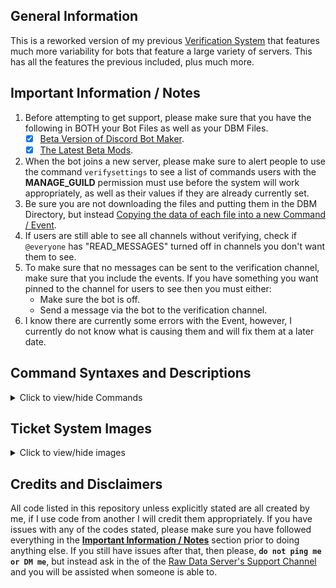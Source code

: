 ## General Information    
This is a reworked version of my previous [Verification System](https://github.com/zachdoug24/dbm-projects/tree/verify) that features much more variability for bots that feature a large variety of servers. This has all the features the previous included, plus much more. 

## Important Information / Notes    

1. Before attempting to get support, please make sure that you have the following in BOTH your Bot Files as well as your DBM Files.
    - [x] [Beta Version of Discord Bot Maker](https://dbotmaker.io/forums/threads/how-to-join-the-beta-version-for-newbies-and-more.63/).
    - [x] [The Latest Beta Mods](https://github.com/Discord-Bot-Maker-Mods/DBM-Mods/tree/beta).
2. When the bot joins a new server, please make sure to alert people to use the command `verifysettings` to see a list of commands users with the **MANAGE_GUILD** permission must use before the system will work appropriately, as well as their values if they are already currently set.    
3. Be sure you are not downloading the files and putting them in the DBM Directory, but instead [Copying the data of each file into a new Command / Event](https://media.discordapp.net/attachments/491714570058989569/491716398079541279/unknown.png).    
4. If users are still able to see all channels without verifying, check if `@everyone` has "READ_MESSAGES" turned off in channels you don't want them to see.    
5. To make sure that no messages can be sent to the verification channel, make sure that you include the events. If you have something you want pinned to the channel for users to see then you must either:
    - Make sure the bot is off.    
    - Send a message via the bot to the verification channel.     
6. I know there are currently some errors with the Event, however, I currently do not know what is causing them and will fix them at a later date.

## Command Syntaxes and Descriptions    
<details>
  <summary>Click to view/hide Commands</summary>
  <p>
<!--  -->
    
- **Verifying Yourself** [`verify.js`](/Verification%20System/Commands/verify.js)    
  _These are the main commands for users trying to gain access to your server._    
  `verify`, `verify <code>`    
  ####    

- **Reissuing Your Code** [`reissueverifycode.js`](/Verification%20System/Commands/reissueverifycode.js)    
  _This is the command that will reissue a verification code for yourself._    
  `reissueverifycode`, `reverifycode`, `revcode`    
  ####    

- **Setting the Verification Role** [`setverifiedrole.js`](/Verification%20System/Commands/setverifiedrole.js)    
  (For users with the "MANAGE_GUILD" permission)    
  _This will set the role that the user will get added to when successfully verified._    
  `setverifiedrole <Role Name>`, `setvrole <Role Name>`    
  ####    
  
- **Setting the Verification Channel** [`setverifychannel.js`](/Verification%20System/Commands/setverifychannel.js)    
  (For users with the "MANAGE_GUILD" permission)    
  _This will set the channel that the user must issue the verification command in._    
  `setverifychannel <#channel>`, `setvchannel <#channel>`    
  ####    
  
- **Setting the Verification Log Channel** [`setverifylogchannel.js`](/Verification%20System/Commands/setverifylogchannel.js)    
  (For users with the "MANAGE_GUILD" permission)    
  _This sets the channel that logs when a user successfully verifies themselves._    
  `setverifylogchannel <#channel>`, `setvlogchannel <#channel>`    
  ####    
  
- **View the list of Verification Settings** [`verifysettings.js`](/Verification%20System/Commands/verifysettings.js)    
  _Shows a the current server settings regarding the verification system._    
  `verifysettings`, `vsettings`    
  ####    

</p></details>
</p></details>

## Ticket System Images    
<details>
  <summary>Click to view/hide images</summary>
  <p>
<!--  -->
      
![Example 1](none "Example 1")    
![Example 2](none "Example 2")    
</p></details>
</p></details>

## Credits and Disclaimers   
All code listed in this repository unless explicitly stated are all created by me, if I use code from another I will credit them appropriately. If you have issues with any of the codes stated, please make sure you have followed everything in the **[Important Information / Notes](/Verification%20System/README.md#important-information--notes)** section prior to doing anything else. If you still have issues after that, then please, **`do not ping me or DM me`**, but instead ask in the of the [Raw Data Server's Support Channel](https://discord.gg/cW9zmCu) and you will be assisted when someone is able to.

